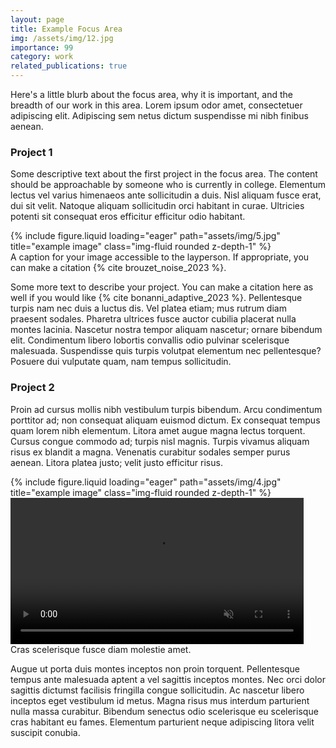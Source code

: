 ```yaml
---
layout: page
title: Example Focus Area
img: /assets/img/12.jpg
importance: 99
category: work
related_publications: true
---
```


Here's a little blurb about the focus area, why it is important, and the breadth of our work in this area. Lorem ipsum odor amet, consectetuer adipiscing elit. Adipiscing sem netus dictum suspendisse mi nibh finibus aenean.

### Project 1

Some descriptive text about the first project in the focus area. The content should be approachable by someone who is currently in college. Elementum lectus vel varius himenaeos ante sollicitudin a duis. Nisl aliquam fusce erat, dui sit velit. Natoque aliquam sollicitudin orci habitant in curae. Ultricies potenti sit consequat eros efficitur efficitur odio habitant.

<div class="row">
    <div class="col-sm mt-3 mt-md-0">
    </div>
    <div class="col-sm-5 mt-3 mt-md-0">
        {% include figure.liquid loading="eager" path="assets/img/5.jpg" title="example image" class="img-fluid rounded z-depth-1" %}
    </div>
    <div class="col-sm mt-3 mt-md-0">
    </div>
</div>
<div class="caption">
    A caption for your image accessible to the layperson. If appropriate, you can make a citation {% cite brouzet_noise_2023 %}.
</div>

Some more text to describe your project. You can make a citation here as well if you would like {% cite bonanni_adaptive_2023 %}. Pellentesque turpis nam nec duis a luctus dis. Vel platea etiam; mus rutrum diam praesent sodales. Pharetra ultrices fusce auctor cubilia placerat nulla montes lacinia. Nascetur nostra tempor aliquam nascetur; ornare bibendum elit. Condimentum libero lobortis convallis odio pulvinar scelerisque malesuada. Suspendisse quis turpis volutpat elementum nec pellentesque? Posuere dui vulputate quam, nam tempus sollicitudin.

### Project 2

Proin ad cursus mollis nibh vestibulum turpis bibendum. Arcu condimentum porttitor ad; non consequat aliquam euismod dictum. Ex consequat tempus quam lorem nibh elementum. Litora amet augue magna lectus torquent. Cursus congue commodo ad; turpis nisl magnis. Turpis vivamus aliquam risus ex blandit a magna. Venenatis curabitur sodales semper purus aenean. Litora platea justo; velit justo efficitur risus.

<div class="row">
    <div class="col-sm mt-3 mt-md-0">
    </div>
    <div class="col-sm-4 mt-3 mt-md-0">
        {% include figure.liquid loading="eager" path="assets/img/4.jpg" title="example image" class="img-fluid rounded z-depth-1" %}
    </div>
    <div class="col-sm-5 mt-3 mt-md-0">
        <video width="93%" autoplay loop muted>
            <source src="{{ site.baseurl }}/assets/video/pexels-engin-akyurt-6069112-960x540-30fps.mp4" type="video/mp4">
            Your browser does not support the video tag.
        </video>
    </div>
    <div class="col-sm mt-3 mt-md-0">
    </div>
</div>
<div class="caption">
    Cras scelerisque fusce diam molestie amet.
</div>

Augue ut porta duis montes inceptos non proin torquent. Pellentesque tempus ante malesuada aptent a vel sagittis inceptos montes. Nec orci dolor sagittis dictumst facilisis fringilla congue sollicitudin. Ac nascetur libero inceptos eget vestibulum id metus. Magna risus mus interdum parturient nulla massa curabitur. Bibendum senectus odio scelerisque eu scelerisque cras habitant eu fames. Elementum parturient neque adipiscing litora velit suscipit conubia.
